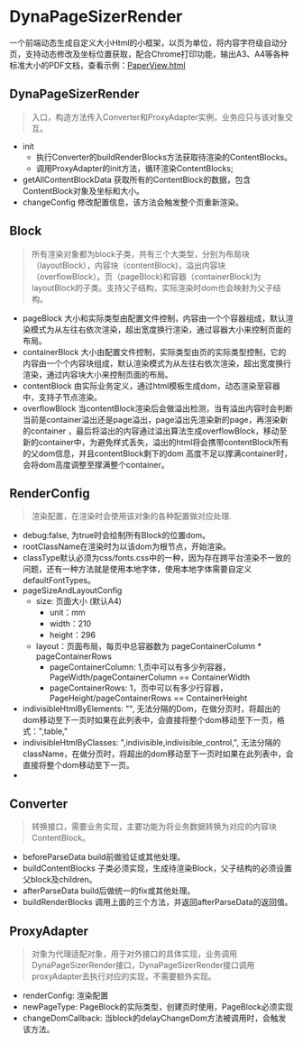 # DynaPageSizerRender
一个前端动态生成自定义大小Html的小框架，以页为单位，将内容字符级自动分页，支持动态修改及坐标位置获取，配合Chrome打印功能，输出A3、A4等各种标准大小的PDF文档，查看示例：[PaperView.html](demo/paperView/paperView.html)

## DynaPageSizerRender
>  入口，构造方法传入Converter和ProxyAdapter实例，业务应只与该对象交互。

- init
  - 执行Converter的buildRenderBlocks方法获取待渲染的ContentBlocks。
  - 调用ProxyAdapter的init方法，循环渲染ContentBlocks;
- getAllContentBlockData 获取所有的ContentBlock的数据，包含ContentBlock对象及坐标和大小。
- changeConfig 修改配置信息，该方法会触发整个页重新渲染。

## Block
> 所有渲染对象都为block子类，共有三个大类型，分别为布局块（layoutBlock），内容块（contentBlock)，溢出内容块（overflowBlock）。页（pageBlock)和容器（containerBlock)为layoutBlock的子类。支持父子结构，实际渲染时dom也会映射为父子结构。

- pageBlock 大小和实际类型由配置文件控制，内容由一个个容器组成，默认渲染模式为从左往右依次渲染，超出宽度换行渲染，通过容器大小来控制页面的布局。
- containerBlock 大小由配置文件控制，实际类型由页的实际类型控制，它的内容由一个个内容块组成，默认渲染模式为从左往右依次渲染，超出宽度换行渲染，通过内容块大小来控制页面的布局。
- contentBlock 由实际业务定义，通过html模板生成dom，动态渲染至容器中，支持子节点渲染。
- overflowBlock 当contentBlock渲染后会做溢出检测，当有溢出内容时会判断当前是container溢出还是page溢出，page溢出先渲染新的page，再渲染新的container
  ，最后将溢出的内容通过溢出算法生成overflowBlock，移动至新的container中，为避免样式丢失，溢出的html将会携带contentBlock所有的父dom信息，并且contentBlock剩下的dom
  高度不足以撑满container时，会将dom高度调整至撑满整个container。

## RenderConfig
> 渲染配置，在渲染时会使用该对象的各种配置做对应处理.

- debug:false, 为true时会绘制所有Block的位置dom。
- rootClassName在渲染时为以该dom为根节点，开始渲染。
- classType默认必须为css/fonts.css中的一种，因为存在跨平台渲染不一致的问题，还有一种方法就是使用本地字体，使用本地字体需要自定义defaultFontTypes。
- pageSizeAndLayoutConfig
  - size: 页面大小 (默认A4)
    - unit：mm
    - width：210
    - height：296
  - layout：页面布局，每页中总容器数为 pageContainerColumn * pageContainerRows
    - pageContainerColumn: 1,页中可以有多少列容器，PageWidth/pageContainerColumn == ContainerWidth
    - pageContainerRows: 1，页中可以有多少行容器，PageHeight/pageContainerRows == ContainerHeight
- indivisibleHtmlByElements: "", 无法分隔的Dom，在做分页时，将超出的dom移动至下一页时如果在此列表中，会直接将整个dom移动至下一页，格式：",table,"
- indivisibleHtmlByClasses: ",indivisible,indivisible_control,",
  无法分隔的className，在做分页时，将超出的dom移动至下一页时如果在此列表中，会直接将整个dom移动至下一页。
- 
## Converter
> 转换接口，需要业务实现，主要功能为将业务数据转换为对应的内容块ContentBlock。

- beforeParseData build前做验证或其他处理。
- buildContentBlocks 子类必须实现，生成待渲染Block，父子结构的必须设置父block及children。
- afterParseData build后做统一的fix或其他处理。
- buildRenderBlocks 调用上面的三个方法，并返回afterParseData的返回值。

## ProxyAdapter
> 对象为代理适配对象，用于对外接口的具体实现，业务调用DynaPageSizerRender接口，DynaPageSizerRender接口调用proxyAdapter去执行对应的实现，不需要额外实现。
- renderConfig: 渲染配置
- newPageType: PageBlock的实际类型，创建页时使用，PageBlock必须实现
- changeDomCallback: 当block的delayChangeDom方法被调用时，会触发该方法。
